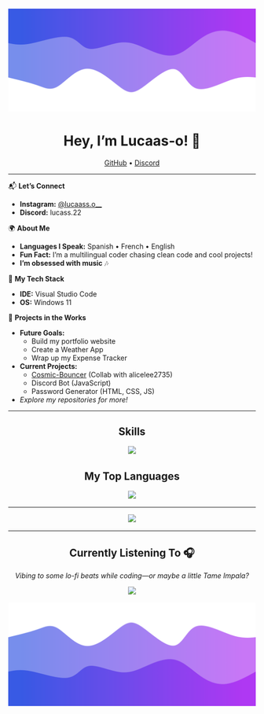 ![Header](./1.png)

<h1 align="center">Hey, I’m Lucaas-o! 👋</h1>
<p align="center">
  <a href="https://github.com/Lucaas-o">GitHub</a> •
  <a href="https://discord.gg/wDGyJUtd5Q">Discord</a>
</p>

---

📬 **Let’s Connect**  
- **Instagram:** [@lucaass.o__](https://www.instagram.com/lucaass.o__)  
- **Discord:** lucass.22  

🌍 **About Me**  
- **Languages I Speak:** Spanish • French • English  
- **Fun Fact:** I’m a multilingual coder chasing clean code and cool projects!  
- **I’m obsessed with music** 🎶  

🔧 **My Tech Stack**  
- **IDE:** Visual Studio Code  
- **OS:** Windows 11  

🚀 **Projects in the Works**  
- **Future Goals:**  
  - Build my portfolio website  
  - Create a Weather App  
  - Wrap up my Expense Tracker  
- **Current Projects:**  
  - [Cosmic-Bouncer](https://github.com/alicelee2735/Cosmic-Bouncer) (Collab with alicelee2735)  
  - Discord Bot (JavaScript)  
  - Password Generator (HTML, CSS, JS)  
- *Explore my repositories for more!*

---

<h2 align="center">Skills</h2>  
<p align="center">
  <a href="https://skillicons.dev">
    <img src="https://skillicons.dev/icons?i=python,js,vscode,html,css" />
  </a>
</p>

<h2 align="center">My Top Languages</h2>  
<p align="center">
  <img src="https://github-readme-stats.vercel.app/api/top-langs/?username=Lucaas-o&layout=compact&theme=dark" />
</p>

---

<p align="center">
  <img src="https://github-readme-stats.vercel.app/api?username=Lucaas-o&show_icons=true&theme=dark" />
</p>

---

<h2 align="center">Currently Listening To 🎧</h2>  
<p align="center">
  <em>Vibing to some lo-fi beats while coding—or maybe a little Tame Impala?</em>  
</p>

<p align="center">
  <a href="https://open.spotify.com/playlist/5xXqCvvy7szKrVtqeXOLie?si=CM4sa6wSQPm9gpsOTZUXjQ">
    <img src="https://img.shields.io/badge/Spotify-1DB954?style=for-the-badge&logo=spotify&logoColor=white" />
  </a>
</p>


![Footer](./2.png)
